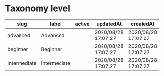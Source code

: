 # Taxonomy level

|slug            |label           |active|updatedAt              |createdAt              |updatedBy                                                   |
|----------------|----------------|------|-----------------------|-----------------------|------------------------------------------------------------|
|  advanced      |  Advanced      |      |  2020/08/28 17:07:27  |  2020/08/28 17:07:27  |  https://microsoft-devrel.poolparty.biz/user/dana.bublitz  |
|  beginner      |  Beginner      |      |  2020/08/28 17:07:27  |  2020/08/28 17:07:27  |  https://microsoft-devrel.poolparty.biz/user/dana.bublitz  |
|  intermediate  |  Intermediate  |      |  2020/08/28 17:07:27  |  2020/08/28 17:07:27  |  https://microsoft-devrel.poolparty.biz/user/dana.bublitz  |
